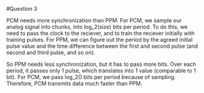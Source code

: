 #Question 3

PCM needs more synchronization than PPM.  For PCM, we sample our analog signal into chunks, into log_2(size) bits per period.  To do this, we need to pass the clock to the reciever, and to train the reciever initially with training pulses.  For PPM, we can figure out the period by the agreed initial pulse value and the time difference between the first and second pulse (and second and third pulse, and so on).

So PPM needs less synchronization, but it has to pass more bits.  Over each period, it passes only 1 pulse, which translates into 1 value (comparable to 1 bit).  For PCM, we pass log_2() bits per period because of sampling.  Therefore, PCM transmits data much faster than PPM.
